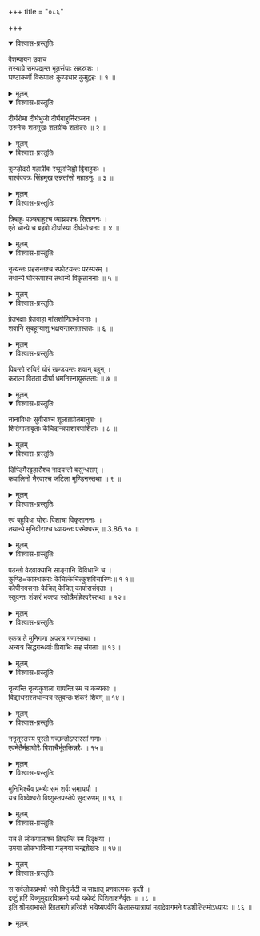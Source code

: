 +++
title = "०८६"

+++

<details open><summary>विश्वास-प्रस्तुतिः</summary>

वैशम्पायन उवाच  
तस्याग्रे समपद्यन्त भूतसंघाः सहस्रशः ।  
घण्टाकर्णो विरूपाक्षः कुण्डधार कुमुद्वहः ॥ १ ॥
</details>

<details><summary>मूलम्</summary>

वैशम्पायन उवाच  
तस्याग्रे समपद्यन्त भूतसंघाः सहस्रशः ।  
घण्टाकर्णो विरूपाक्षः कुण्डधार कुमुद्वहः ॥ १ ॥
</details>

<details open><summary>विश्वास-प्रस्तुतिः</summary>

दीर्घरोमा दीर्घभुजो दीर्घबाहुर्निरञ्जनः ।  
उरुनेत्रः शतमुखः शतग्रीवः शतोदरः ॥ २ ॥
</details>

<details><summary>मूलम्</summary>

दीर्घरोमा दीर्घभुजो दीर्घबाहुर्निरञ्जनः ।  
उरुनेत्रः शतमुखः शतग्रीवः शतोदरः ॥ २ ॥
</details>

<details open><summary>विश्वास-प्रस्तुतिः</summary>

कुण्डोदरो महाग्रीवः स्थूलजिह्वो द्विबाहुकः ।  
पार्श्ववक्त्रः सिंहमुख उन्नतांसो महाहनुः ॥ ३ ॥
</details>

<details><summary>मूलम्</summary>

कुण्डोदरो महाग्रीवः स्थूलजिह्वो द्विबाहुकः ।  
पार्श्ववक्त्रः सिंहमुख उन्नतांसो महाहनुः ॥ ३ ॥
</details>

<details open><summary>विश्वास-प्रस्तुतिः</summary>

त्रिबाहुः पञ्चबाहुश्च व्याघ्रवक्त्रः सिताननः ।  
एते चान्ये च बहवो दीर्घास्या दीर्घलोचनाः ॥ ४ ॥
</details>

<details><summary>मूलम्</summary>

त्रिबाहुः पञ्चबाहुश्च व्याघ्रवक्त्रः सिताननः ।  
एते चान्ये च बहवो दीर्घास्या दीर्घलोचनाः ॥ ४ ॥
</details>

<details open><summary>विश्वास-प्रस्तुतिः</summary>

नृत्यन्तः प्रहसन्तश्च स्फोटयन्तः परस्परम् ।  
तथान्ये घोररूपाश्च तथान्ये विकृताननाः ॥ ५ ॥
</details>

<details><summary>मूलम्</summary>

नृत्यन्तः प्रहसन्तश्च स्फोटयन्तः परस्परम् ।  
तथान्ये घोररूपाश्च तथान्ये विकृताननाः ॥ ५ ॥
</details>

<details open><summary>विश्वास-प्रस्तुतिः</summary>

प्रेतभक्षाः प्रेतवाहा मांसशोणितभोजनाः ।  
शवानि सुबहून्याशु भक्षयन्तस्ततस्ततः ॥ ६ ॥
</details>

<details><summary>मूलम्</summary>

प्रेतभक्षाः प्रेतवाहा मांसशोणितभोजनाः ।  
शवानि सुबहून्याशु भक्षयन्तस्ततस्ततः ॥ ६ ॥
</details>

<details open><summary>विश्वास-प्रस्तुतिः</summary>

पिबन्तो रुधिरं घोरं खण्डयन्तः शवान् बहून् ।  
कराला वितता दीर्घा धमनिस्नायुसंतताः ॥ ७ ॥
</details>

<details><summary>मूलम्</summary>

पिबन्तो रुधिरं घोरं खण्डयन्तः शवान् बहून् ।  
कराला वितता दीर्घा धमनिस्नायुसंतताः ॥ ७ ॥
</details>

<details open><summary>विश्वास-प्रस्तुतिः</summary>

नानाविधाः सुवीराश्च शूलाग्रप्रोतमानुषाः ।  
शिरोमालावृताः केचिदान्त्रपाशावपाशिताः ॥ ८ ॥
</details>

<details><summary>मूलम्</summary>

नानाविधाः सुवीराश्च शूलाग्रप्रोतमानुषाः ।  
शिरोमालावृताः केचिदान्त्रपाशावपाशिताः ॥ ८ ॥
</details>

<details open><summary>विश्वास-प्रस्तुतिः</summary>

डिण्डिमैरट्टहासैश्च नादयन्तो वसुन्धराम् ।  
कपालिनो भैरवाश्च जटिला मुण्डिनस्तथा ॥ ९ ॥
</details>

<details><summary>मूलम्</summary>

डिण्डिमैरट्टहासैश्च नादयन्तो वसुन्धराम् ।  
कपालिनो भैरवाश्च जटिला मुण्डिनस्तथा ॥ ९ ॥
</details>

<details open><summary>विश्वास-प्रस्तुतिः</summary>

एवं बहुविधा घोराः पिशाचा विकृताननाः ।  
तथान्ये मुनिवीराश्च ध्यायन्तः परमेश्वरम् ॥ 3.86.१० ॥
</details>

<details><summary>मूलम्</summary>

एवं बहुविधा घोराः पिशाचा विकृताननाः ।  
तथान्ये मुनिवीराश्च ध्यायन्तः परमेश्वरम् ॥ 3.86.१० ॥
</details>

<details open><summary>विश्वास-प्रस्तुतिः</summary>

पठन्तो वेदवाक्यानि साङ्गानि विविधानि च ।  
कुण्डि=कास्थकराः केचित्केचित्कुशविचारिणः॥ १ १॥  
कौपीनवसनाः केचित् केचित् कार्पाससंवृताः ।  
स्तुवन्तः शंकरं भक्त्या स्तोत्रैर्माहेश्वरैस्तथा ॥ १२॥
</details>

<details><summary>मूलम्</summary>

पठन्तो वेदवाक्यानि साङ्गानि विविधानि च ।  
कुण्डि=कास्थकराः केचित्केचित्कुशविचारिणः॥ १ १॥  
कौपीनवसनाः केचित् केचित् कार्पाससंवृताः ।  
स्तुवन्तः शंकरं भक्त्या स्तोत्रैर्माहेश्वरैस्तथा ॥ १२॥
</details>

<details open><summary>विश्वास-प्रस्तुतिः</summary>

एकत्र ते मुनिगणा अपरत्र गणास्तथा ।  
अन्यत्र सिद्धगन्धर्वाः प्रियाभिः सह संगताः ॥ १३॥
</details>

<details><summary>मूलम्</summary>

एकत्र ते मुनिगणा अपरत्र गणास्तथा ।  
अन्यत्र सिद्धगन्धर्वाः प्रियाभिः सह संगताः ॥ १३॥
</details>

<details open><summary>विश्वास-प्रस्तुतिः</summary>

नृत्यन्ति नृत्यकुशला गायन्ति स्म च कन्यकाः ।  
विद्याधरास्तथान्यत्र स्तुवन्तः शंकरं शिवम् ॥ १४॥
</details>

<details><summary>मूलम्</summary>

नृत्यन्ति नृत्यकुशला गायन्ति स्म च कन्यकाः ।  
विद्याधरास्तथान्यत्र स्तुवन्तः शंकरं शिवम् ॥ १४॥
</details>

<details open><summary>विश्वास-प्रस्तुतिः</summary>

ननृतुस्तस्य पुरतो गच्छन्तोऽप्सरसां गणाः ।  
एवमेतैर्महाघोरैः पिशाचैर्भूतकिन्नरैः ॥ १५॥
</details>

<details><summary>मूलम्</summary>

ननृतुस्तस्य पुरतो गच्छन्तोऽप्सरसां गणाः ।  
एवमेतैर्महाघोरैः पिशाचैर्भूतकिन्नरैः ॥ १५॥
</details>

<details open><summary>विश्वास-प्रस्तुतिः</summary>

मुनिभिश्चैव प्रमथैः समं शर्वः समाययौ ।  
यत्र विश्वेश्वरो विष्णुस्तपस्तेपे सुदारुणम् ॥ १६ ॥
</details>

<details><summary>मूलम्</summary>

मुनिभिश्चैव प्रमथैः समं शर्वः समाययौ ।  
यत्र विश्वेश्वरो विष्णुस्तपस्तेपे सुदारुणम् ॥ १६ ॥
</details>

<details open><summary>विश्वास-प्रस्तुतिः</summary>

यत्र ते लोकपालाश्च तिष्ठन्ति स्म दिदृक्षया ।  
उमया लोकभाविन्या गङ्गया चन्द्रशेखरः ॥ १७॥
</details>

<details><summary>मूलम्</summary>

यत्र ते लोकपालाश्च तिष्ठन्ति स्म दिदृक्षया ।  
उमया लोकभाविन्या गङ्गया चन्द्रशेखरः ॥ १७॥
</details>

<details open><summary>विश्वास-प्रस्तुतिः</summary>

स सर्वलोकप्रभवो भवो विभुर्जटी च साक्षात् प्रणवात्मकः कृती ।  
द्रष्टुं हरिं विष्णुमुदारविक्रमो ययौ यथेष्टं पिशिताशनैर्वृतः ॥ ।८ ॥  
इति श्रीमहाभारते खिलभागे हरिवंशे भविष्यपर्वणि कैलासयात्रायां महादेवागमने षडशीतितमोऽध्यायः ॥ ८६ ॥
</details>

<details><summary>मूलम्</summary>

स सर्वलोकप्रभवो भवो विभुर्जटी च साक्षात् प्रणवात्मकः कृती ।  
द्रष्टुं हरिं विष्णुमुदारविक्रमो ययौ यथेष्टं पिशिताशनैर्वृतः ॥ ।८ ॥  
इति श्रीमहाभारते खिलभागे हरिवंशे भविष्यपर्वणि कैलासयात्रायां महादेवागमने षडशीतितमोऽध्यायः ॥ ८६ ॥
</details>